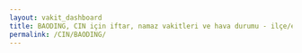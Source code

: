 ```yaml
---
layout: vakit_dashboard
title: BAODING, CIN için iftar, namaz vakitleri ve hava durumu - ilçe/eyalet seç
permalink: /CIN/BAODING/
---
```


<script type="text/javascript">
  var GLOBAL_COUNTRY = 'CIN';
  var GLOBAL_CITY = 'BAODING';
  var GLOBAL_STATE = '';
  var lat = 72;
  var lon = 21;
</script>
